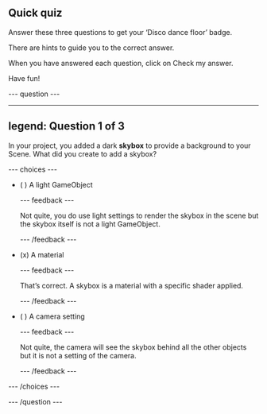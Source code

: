 ## Quick quiz

Answer these three questions to get your ‘Disco dance floor’ badge.

There are hints to guide you to the correct answer.

When you have answered each question, click on Check my answer.

Have fun!

--- question ---

---
legend: Question 1 of 3
---
In your project, you added a dark **skybox** to provide a background to your Scene. What did you create to add a skybox?

--- choices ---

- ( ) A light GameObject

  --- feedback ---

  Not quite, you do use light settings to render the skybox in the scene but the skybox itself is not a light GameObject.

  --- /feedback ---

- (x) A material

  --- feedback ---

  That’s correct. A skybox is a material with a specific shader applied. 

  --- /feedback ---

- ( ) A camera setting

  --- feedback ---

  Not quite, the camera will see the skybox behind all the other objects but it is not a setting of the camera. 

  --- /feedback ---

--- /choices ---

--- /question ---

